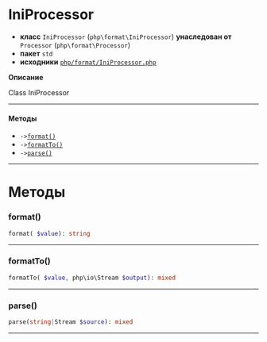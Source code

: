 # IniProcessor

- **класс** `IniProcessor` (`php\format\IniProcessor`) **унаследован от** `Processor` (`php\format\Processor`)
- **пакет** `std`
- **исходники** [`php/format/IniProcessor.php`](./src/main/resources/JPHP-INF/sdk/php/format/IniProcessor.php)

**Описание**

Class IniProcessor

---

#### Методы

- `->`[`format()`](#method-format)
- `->`[`formatTo()`](#method-formatto)
- `->`[`parse()`](#method-parse)

---
# Методы

<a name="method-format"></a>

### format()
```php
format( $value): string
```

---

<a name="method-formatto"></a>

### formatTo()
```php
formatTo( $value, php\io\Stream $output): mixed
```

---

<a name="method-parse"></a>

### parse()
```php
parse(string|Stream $source): mixed
```

---
